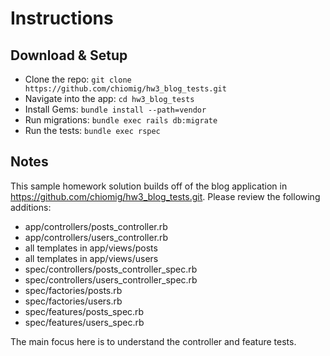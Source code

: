 # Instructions

## Download & Setup

- Clone the repo: `git clone https://github.com/chiomig/hw3_blog_tests.git`
- Navigate into the app: `cd hw3_blog_tests`
- Install Gems: `bundle install --path=vendor`
- Run migrations: `bundle exec rails db:migrate`
- Run the tests: `bundle exec rspec`

## Notes

This sample homework solution builds off of the blog application in https://github.com/chiomig/hw3_blog_tests.git. Please review the following additions:
* app/controllers/posts_controller.rb
* app/controllers/users_controller.rb
* all templates in app/views/posts
* all templates in app/views/users
* spec/controllers/posts_controller_spec.rb
* spec/controllers/users_controller_spec.rb
* spec/factories/posts.rb
* spec/factories/users.rb
* spec/features/posts_spec.rb
* spec/features/users_spec.rb

The main focus here is to understand the controller and feature tests.
